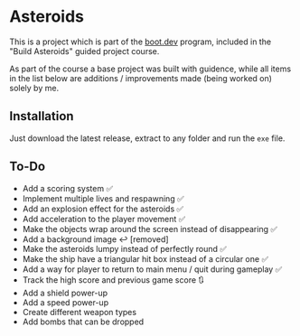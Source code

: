 # Asteroids

This is a project which is part of the [boot.dev](https://www.boot.dev/) program, included in the "Build Asteroids" guided project course.

As part of the course a base project was built with guidence, while all items in the list below are additions / improvements made (being worked on) solely by me.

## Installation

Just download the latest release, extract to any folder and run the `exe` file.

## To-Do

- Add a scoring system :white_check_mark:
- Implement multiple lives and respawning :white_check_mark:
- Add an explosion effect for the asteroids :white_check_mark:
- Add acceleration to the player movement :white_check_mark:
- Make the objects wrap around the screen instead of disappearing :white_check_mark:
- Add a background image :leftwards_arrow_with_hook: [removed]
- Make the asteroids lumpy instead of perfectly round :white_check_mark:
- Make the ship have a triangular hit box instead of a circular one :white_check_mark:
- Add a way for player to return to main menu / quit during gameplay :white_check_mark:
- Track the high score and previous game score :arrows_clockwise:
- Add a shield power-up
- Add a speed power-up
- Create different weapon types 
- Add bombs that can be dropped
